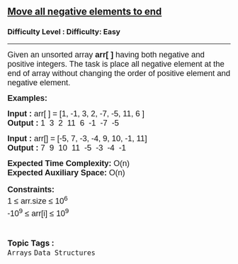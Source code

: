 <h2><a href="https://www.geeksforgeeks.org/problems/move-all-negative-elements-to-end1813/1?page=1&sortBy=latest">Move all negative elements to end</a></h2><h3>Difficulty Level : Difficulty: Easy</h3><hr><div class="problems_problem_content__Xm_eO"><p><span style="font-family: arial,helvetica,sans-serif;"><span style="font-size: 18px;">Given an unsorted array <strong>arr[ ]</strong> having both negative and positive integers. The task is place all negative element at the end of array without changing the order of positive element and negative element.</span></span></p>
<p><span style="font-family: arial,helvetica,sans-serif;"><span style="font-size: 18px;"><strong>Examples:</strong></span></span></p>
<pre><span style="font-family: arial,helvetica,sans-serif;"><span style="font-size: 18px;"><strong>Input : </strong>arr[ ] = [1, -1, 3, 2, -7, -5, 11, 6 ]
<strong>Output : </strong>1  3  2  11  6  -1  -7  -5</span></span></pre>
<pre><span style="font-family: arial,helvetica,sans-serif;"><span style="font-size: 18px;"><strong>Input : </strong>arr[] = [-5, 7, -3, -4, 9, 10, -1, 11]
<strong>Output : </strong>7  9  10  11  -5  -3  -4  -1
</span></span></pre>
<p><span style="font-family: arial,helvetica,sans-serif;"><span style="font-size: 18px;"><strong>Expected Time Complexity: </strong>O(n)<br><strong>Expected Auxiliary Space: </strong>O(n)</span></span><br>&nbsp;<br><span style="font-family: arial,helvetica,sans-serif;"><span style="font-size: 18px;"><strong>Constraints:</strong><br>1 ≤ arr.size ≤ 10<sup>6</sup></span><span style="font-size: 18px;"><br><span style="font-size: 18px;">-10<sup>9</sup></span><sup style="font-size: 18px;">&nbsp;</sup><span style="font-size: 18px;">≤ arr[i] ≤ 10</span><sup>9</sup></span></span></p></div><br><p><span style=font-size:18px><strong>Topic Tags : </strong><br><code>Arrays</code>&nbsp;<code>Data Structures</code>&nbsp;